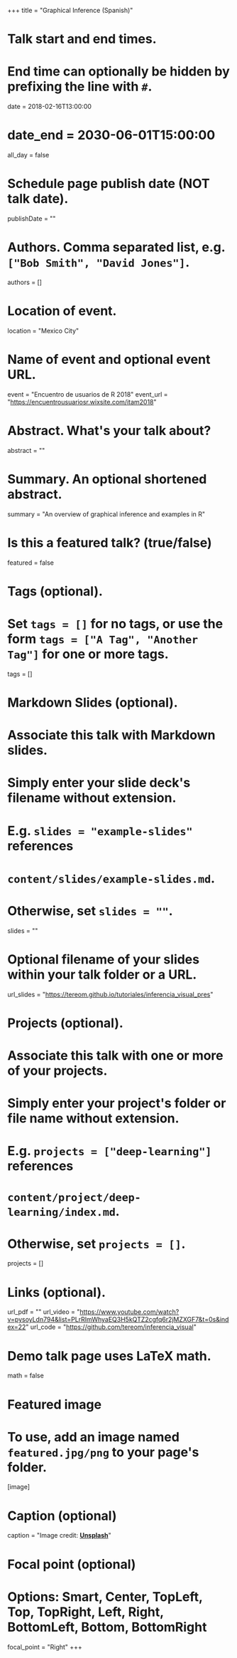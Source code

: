 +++
title = "Graphical Inference (Spanish)"

# Talk start and end times.
#   End time can optionally be hidden by prefixing the line with `#`.
date = 2018-02-16T13:00:00
# date_end = 2030-06-01T15:00:00
all_day = false

# Schedule page publish date (NOT talk date).
publishDate = ""

# Authors. Comma separated list, e.g. `["Bob Smith", "David Jones"]`.
authors = []

# Location of event.
location = "Mexico City"

# Name of event and optional event URL.
event = "Encuentro de usuarios de R 2018"
event_url = "https://encuentrousuariosr.wixsite.com/itam2018"

# Abstract. What's your talk about?
abstract = ""

# Summary. An optional shortened abstract.
summary = "An overview of graphical inference and examples in R"

# Is this a featured talk? (true/false)
featured = false

# Tags (optional).
#   Set `tags = []` for no tags, or use the form `tags = ["A Tag", "Another Tag"]` for one or more tags.
tags = []

# Markdown Slides (optional).
#   Associate this talk with Markdown slides.
#   Simply enter your slide deck's filename without extension.
#   E.g. `slides = "example-slides"` references 
#   `content/slides/example-slides.md`.
#   Otherwise, set `slides = ""`.
slides = ""

# Optional filename of your slides within your talk folder or a URL.
url_slides = "https://tereom.github.io/tutoriales/inferencia_visual_pres"

# Projects (optional).
#   Associate this talk with one or more of your projects.
#   Simply enter your project's folder or file name without extension.
#   E.g. `projects = ["deep-learning"]` references 
#   `content/project/deep-learning/index.md`.
#   Otherwise, set `projects = []`.
projects = []

# Links (optional).
url_pdf = ""
url_video = "https://www.youtube.com/watch?v=pysoyLdn794&list=PLrRImWhyaEQ3H5kQTZ2cgfq6r2jMZXGF7&t=0s&index=22"
url_code = "https://github.com/tereom/inferencia_visual"

# Demo talk page uses LaTeX math.
math = false

# Featured image
# To use, add an image named `featured.jpg/png` to your page's folder. 
[image]
  # Caption (optional)
  caption = "Image credit: [**Unsplash**](https://unsplash.com/photos/bzdhc5b3Bxs)"

  # Focal point (optional)
  # Options: Smart, Center, TopLeft, Top, TopRight, Left, Right, BottomLeft, Bottom, BottomRight
  focal_point = "Right"
+++
